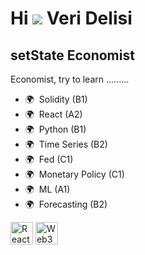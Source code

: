 

Hi ![](https://user-images.githubusercontent.com/18350557/176309783-0785949b-9127-417c-8b55-ab5a4333674e.gif) Veri Delisi
===================================================================================================================================

setState Economist
------------------

Economist, try to learn .........

*   🌍  Solidity (B1)
*   🌍  React (A2)
*   🌍  Python (B1)
*   🌍  Time Series (B2)
*   🌍  Fed (C1)
*   🌍  Monetary Policy (C1)
*   🌍  ML (A1)
*   🌍  Forecasting (B2)

<p align="left">
<a href="https://reactjs.org/" target="_blank" rel="noreferrer"><img src="https://raw.githubusercontent.com/danielcranney/readme-generator/main/public/icons/skills/react-colored.svg" width="36" height="36" alt="React" /></a>
<a href="https://web3js.readthedocs.io/en/v1.7.1/#" target="_blank" rel="noreferrer"><img src="https://raw.githubusercontent.com/danielcranney/readme-generator/main/public/icons/skills/web3js-colored.svg" width="36" height="36" alt="Web3Js" /></a>
</p>
                    
                
